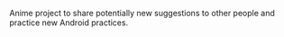 Anime project to share potentially new suggestions to other people and practice new Android practices.

